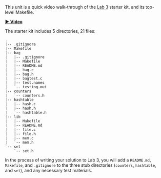 This unit is a quick video walk-through of the [Lab 3](https://github.com/CS50DartmouthFA25/home/blob/main/labs/lab3) starter kit, and its top-level Makefile.

**[:arrow_forward: Video](https://dartmouth.hosted.panopto.com/Panopto/Pages/Viewer.aspx?id=5a70d9af-d70d-43ba-a222-ad0d010545c4)**

The starter kit includes 5 directories, 21 files:

```
.
|-- .gitignore
|-- Makefile
|-- bag
|   |-- .gitignore
|   |-- Makefile
|   |-- README.md
|   |-- bag.c
|   |-- bag.h
|   |-- bagtest.c
|   |-- test.names
|   `-- testing.out
|-- counters
|   `-- counters.h
|-- hashtable
|   |-- hash.c
|   |-- hash.h
|   `-- hashtable.h
|-- lib
|   |-- Makefile
|   |-- README.md
|   |-- file.c
|   |-- file.h
|   |-- mem.c
|   `-- mem.h
`-- set
    `-- set.h
```

In the process of writing your solution to Lab 3, you will add a `README.md`, `Makefile`, and `.gitignore` to the three stub directories (`counters`, `hashtable`, and `set`), and any necessary test materials.
